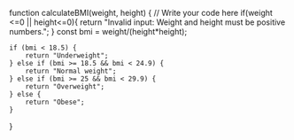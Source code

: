 function calculateBMI(weight, height) {
    // Write your code here
    if(weight <=0 || height<=0){
    return "Invalid input: Weight and height must be positive numbers.";
    }
    const bmi =  weight/(height*height);
   
    if (bmi < 18.5) {
        return "Underweight";
    } else if (bmi >= 18.5 && bmi < 24.9) {
        return "Normal weight";
    } else if (bmi >= 25 && bmi < 29.9) {
        return "Overweight";
    } else {
        return "Obese";
    }
}
